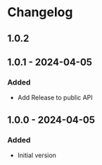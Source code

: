 # Changelog
## 1.0.2

## 1.0.1 - 2024-04-05
### Added
- Add Release to public API

## 1.0.0 - 2024-04-05
### Added
- Initial version

